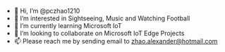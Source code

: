 - 👋 Hi, I’m @pczhao1210
- 👀 I’m interested in Sightseeing, Music and Watching Football
- 🌱 I’m currently learning Microsoft IoT
- 💞️ I’m looking to collaborate on Microsoft IoT Edge Projects
- 📫 Please reach me by sending email to zhao.alexander@hotmail.com

<!---
pczhao1210/pczhao1210 is a ✨ special ✨ repository because its `README.md` (this file) appears on your GitHub profile.
You can click the Preview link to take a look at your changes.
--->
